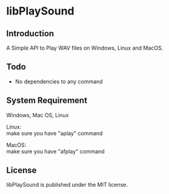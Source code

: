 libPlaySound
============

## Introduction
A Simple API to Play WAV files on Windows, Linux and MacOS.

## Todo
* No dependencies to any command

## System Requirement
Windows, Mac OS, Linux  

Linux:  
make sure you have "aplay" command  

MacOS:  
make sure you have "afplay" command  

## License
libPlaySound is published under the MIT license.  